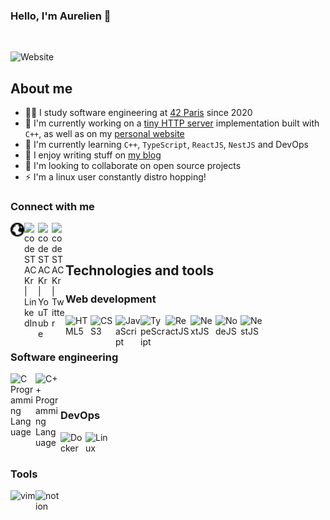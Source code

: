 
<!--
**aurelien-brabant/aurelien-brabant** is a ✨ _special_ ✨ repository because its `README.md` (this file) appears on your GitHub profile.

Here are some ideas to get you started:

- 🔭 I’m currently working on 
- 🌱 I’m currently learning ...
- 👯 I’m looking to collaborate on ...
- 🤔 I’m looking for help with ...
- 💬 Ask me about ...
- 📫 How to reach me: ...
- 😄 Pronouns: ...
- ⚡ Fun fact: ...
-->

### Hello, I'm Aurelien 👋

<br/>

![Website](https://img.shields.io/website?label=aurelienbrabant.fr&style=for-the-badge&url=https%3A%2F%2Faurelienbrabant.fr)

## About me

- 🧑‍🎓 I study software engineering at [42 Paris](https://42.fr/en/homepage/) since 2020
- 🔭 I'm currently working on a [tiny HTTP server](https://github.com/busshi/webserv) implementation built with `C++`, as well as on my [personal website](https://aurelienbrabant.fr)
- 🌱 I'm currently learning `C++`, `TypeScript`, `ReactJS`, `NestJS` and DevOps
- 📕 I enjoy writing stuff on [my blog](https://aurelienbrabant.fr/blog)
- 👯 I'm looking to collaborate on open source projects
- ⚡ I'm a linux user constantly distro hopping!

### Connect with me

[<img align="left" alt="codeSTACKr.com" width="22px" src="https://raw.githubusercontent.com/iconic/open-iconic/master/svg/globe.svg" />](https://aurelienbrabant.fr)
[<img align="left" alt="codeSTACKr | LinkedIn" width="22px" src="https://cdn.jsdelivr.net/npm/simple-icons@v3/icons/linkedin.svg" />](https://www.linkedin.com/in/aurelien-brabant)
[<img align="left" alt="codeSTACKr | YouTube" width="22px" src="https://cdn.jsdelivr.net/npm/simple-icons@v3/icons/youtube.svg" />](https://www.youtube.com/channel/UC9JjIHlcttAz6QJTVjVxsdg)
[<img align="left" alt="codeSTACKr | Twitter" width="22px" src="https://cdn.jsdelivr.net/npm/simple-icons@v3/icons/twitter.svg" />](https://twitter.com/aurelienb42)

<br />
<br />

## Technologies and tools

### Web development

<img align="left" alt="HTML5" width="40px" src="https://aurelienbrabant.fr/technologies/html.png" />
<img align="left" alt="CSS3" width="40px" src="https://aurelienbrabant.fr/technologies/css.png" />
<img align="left" alt="JavaScript" width="40px" src="https://aurelienbrabant.fr/technologies/javascript.png" />
<img align="left" alt="TypeScript" width="40px" src="https://aurelienbrabant.fr/technologies/typescript.png" />
<img align="left" alt="ReactJS" width="40px" src="https://aurelienbrabant.fr/technologies/react.png" />
<img align="left" alt="NextJS" width="40px" src="https://aurelienbrabant.fr/technologies/nextjs.png" />
<img align="left" alt="NodeJS" width="40px" src="https://aurelienbrabant.fr/technologies/nodejs.png" />
<img align="left" alt="NestJS" width="40px" src="https://aurelienbrabant.fr/technologies/nestjs.svg" />



<br />
<br />

### Software engineering

<img align="left" alt="C Programming Language" width="40px" src="https://aurelienbrabant.fr/technologies/c.png" />
<img align="left" alt="C++ Programming Language" width="40px" src="https://aurelienbrabant.fr/technologies/cpp.png" />

</br >
</br >

### DevOps

<img align="left" alt="Docker" width="40px" src="https://aurelienbrabant.fr/technologies/docker.png" />
<img align="left" alt="Linux" width="40px" src="https://aurelienbrabant.fr/technologies/tux.png" />

<br />
<br />

### Tools

<img align="left" alt="vim" width="40px" src="https://aurelienbrabant.fr/technologies/vim.png" />
<img align="left" alt="notion" width="40px" src="https://aurelienbrabant.fr/technologies/notion.png" />
